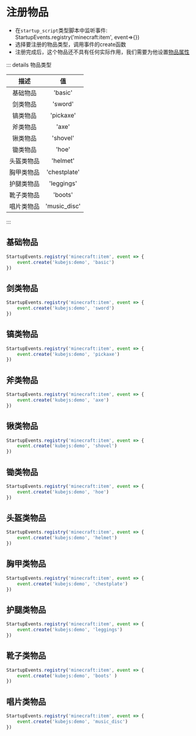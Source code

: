 # 注册物品

- 在`startup_script`类型脚本中监听事件: StartupEvents.registry('minecraft:item', event=>{})
- 选择要注册的物品类型，调用事件的create函数
- 注册完成后，这个物品还不具有任何实际作用，我们需要为他设置[物品属性](ItemProperty.md)

::: details 物品类型

|   描述    |   值    |
|:---------:|:---------:|
|   基础物品    |    'basic'    |
|   剑类物品    |    'sword'    |
|   镐类物品    |    'pickaxe'    |
|   斧类物品    |    'axe'    |
|   锹类物品    |    'shovel'    |
|   锄类物品    |    'hoe'    |
|   头盔类物品    |    'helmet'    |
|   胸甲类物品    |    'chestplate'    |
|   护腿类物品    |    'leggings'    |
|   靴子类物品    |    'boots'    |
|   唱片类物品    |    'music_disc'    |

:::

## 基础物品

```js [KubeJS]
StartupEvents.registry('minecraft:item', event => {
    event.create('kubejs:demo', 'basic')
})
```

## 剑类物品

```js [剑类物品]
StartupEvents.registry('minecraft:item', event => {
    event.create('kubejs:demo', 'sword')
})
```

## 镐类物品

```js [镐类物品]
StartupEvents.registry('minecraft:item', event => {
    event.create('kubejs:demo', 'pickaxe')
})
```

## 斧类物品

```js [斧类物品]
StartupEvents.registry('minecraft:item', event => {
    event.create('kubejs:demo', 'axe')
})
```

## 锹类物品

```js [锹类物品]
StartupEvents.registry('minecraft:item', event => {
    event.create('kubejs:demo', 'shovel')
})
```

## 锄类物品

```js [锄类物品]
StartupEvents.registry('minecraft:item', event => {
    event.create('kubejs:demo', 'hoe')
})
```

## 头盔类物品

```js [头盔类物品]
StartupEvents.registry('minecraft:item', event => {
    event.create('kubejs:demo', 'helmet')
})
```

## 胸甲类物品

```js [胸甲类物品]
StartupEvents.registry('minecraft:item', event => {
    event.create('kubejs:demo', 'chestplate')
})
```

## 护腿类物品

```js [护腿类物品]
StartupEvents.registry('minecraft:item', event => {
    event.create('kubejs:demo', 'leggings')
})
```

## 靴子类物品

```js [靴子类物品]
StartupEvents.registry('minecraft:item', event => {
    event.create('kubejs:demo', 'boots' )
})
```

## 唱片类物品

```js [唱片类物品]
StartupEvents.registry('minecraft:item', event => {
    event.create('kubejs:demo', 'music_disc')
})
```

<!-- ## 常用函数

::: details 基础物品

|   函数    |   描述    |   默认    |
|:---------:|:---------:|:--------:|
|   displayName(Component 物品显示名)   |   设置物品显示名。  |   -   |
|   fireResistant(boolean)    |    是否抗火。    |   false   |
|   maxDamage(number)    |    设置最大损伤值（耐久度）。    |   0   |
|   unstackable()    |    设置物品无法堆叠（堆叠上限为1）。    |   64   |
|   maxStackSize(number)    |    设置最大堆叠数。    |   64   |
|   modifyAttribute(ResourceLocation_ 属性id, string 属性标识符, number 属性值, Internal.AttributeModifier$Operation_ 属性操作符)    |    设置物品属性修饰符。    |   -   |
|   tooltip(Component 工具栏提示)    |    设置物品工具栏提示。    |   0   |
|   glow(boolean)    |    设置物品是否具有附魔光效。    |   0   |
|   food(Internal.Consumer_\<Internal.FoodBuilder\>)    |    设置食物属性。    |   -   |
|   rarity(Internal.Rarity_)    |    设置物品稀有度。    |   0   |
|   useAnimation(Internal.UseAnim_)    |    设置物品使用动画。    |   -   |
|   containerItem(ResourceLocation 物品id)    |    设置物品的容器，例如奶桶的容器是桶。    |   0   |
|   rarity(Internal.Rarity_)    |    设置物品稀有度。    |   "common"   |
|   burnTime(number 游戏刻)    |    设置物品在熔炉作为燃料的燃烧时间    |   0   |

::: -->
